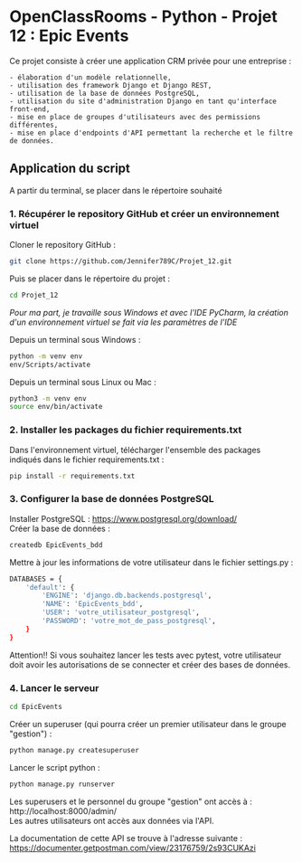 # OpenClassRooms - Python - Projet 12 : Epic Events

Ce projet consiste à créer une application CRM privée pour une entreprise :  
<!-- 2 espaces à la fin de la ligne pour un saut de ligne -->
	- élaboration d'un modèle relationnelle,
	- utilisation des framework Django et Django REST,
	- utilisation de la base de données PostgreSQL,
    - utilisation du site d'administration Django en tant qu'interface front-end,
    - mise en place de groupes d'utilisateurs avec des permissions différentes,  
    - mise en place d'endpoints d'API permettant la recherche et le filtre de données.


## Application du script

A partir du terminal, se placer dans le répertoire souhaité

### 1. Récupérer le repository GitHub et créer un environnement virtuel

Cloner le repository GitHub :
```bash
git clone https://github.com/Jennifer789C/Projet_12.git
```
Puis se placer dans le répertoire du projet :
```bash
cd Projet_12
```
*Pour ma part, je travaille sous Windows et avec l'IDE PyCharm, la création d'un environnement virtuel se fait via les paramètres de l'IDE*

Depuis un terminal sous Windows :
```bash
python -m venv env
env/Scripts/activate
```

Depuis un terminal sous Linux ou Mac :
```bash
python3 -m venv env
source env/bin/activate
```

### 2. Installer les packages du fichier requirements.txt

Dans l'environnement virtuel, télécharger l'ensemble des packages indiqués 
dans le fichier requirements.txt :
```bash
pip install -r requirements.txt
```

### 3. Configurer la base de données PostgreSQL

Installer PostgreSQL : https://www.postgresql.org/download/  
Créer la base de données :
```bash
createdb EpicEvents_bdd
```
Mettre à jour les informations de votre utilisateur dans le fichier 
settings.py :
```bash
DATABASES = {
    'default': {
        'ENGINE': 'django.db.backends.postgresql',
        'NAME': 'EpicEvents_bdd',
        'USER': 'votre_utilisateur_postgresql',
        'PASSWORD': 'votre_mot_de_pass_postgresql',
    }
}
```
Attention!! Si vous souhaitez lancer les tests avec pytest, votre 
utilisateur doit avoir les autorisations de se connecter et créer des bases 
de données.

### 4. Lancer le serveur

```bash
cd EpicEvents
```
Créer un superuser (qui pourra créer un premier utilisateur dans le groupe 
"gestion") :
```bash
python manage.py createsuperuser
```
Lancer le script python :
```bash
python manage.py runserver
```
Les superusers et le personnel du groupe "gestion" ont accès à : 
http://localhost:8000/admin/  
Les autres utilisateurs ont accès aux données via l'API.
 
La documentation de cette API se trouve à l'adresse suivante :  
https://documenter.getpostman.com/view/23176759/2s93CUKAzi
